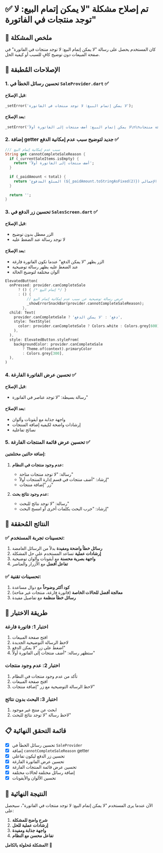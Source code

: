 # ✅ تم إصلاح مشكلة "لا يمكن إتمام البيع: لا توجد منتجات في الفاتورة"

## 🎯 ملخص المشكلة
كان المستخدم يحصل على رسالة "لا يمكن إتمام البيع: لا توجد منتجات في الفاتورة" في صفحة المبيعات دون توضيح كافٍ للسبب أو كيفية الحل.

## 🔧 الإصلاحات المُطبقة

### 1. تحسين رسائل الخطأ في `SaleProvider.dart` ✅

#### **قبل الإصلاح:**
```dart
_setError('لا يمكن إتمام البيع: لا توجد منتجات في الفاتورة');
```

#### **بعد الإصلاح:**
```dart
_setError('لا يمكن إتمام البيع: أضف منتجات إلى الفاتورة أولاً\n\nلإضافة منتجات:\n• استخدم قارئ الباركود أو اكتب كود المنتج\n• اختر المنتجات من القائمة المتاحة');
```

### 2. إضافة getter جديد لتوضيح سبب عدم إمكانية الدفع ✅

```dart
/// سبب عدم إمكانية إتمام البيع
String get cannotCompleteSaleReason {
  if (_currentSaleItems.isEmpty) {
    return 'أضف منتجات إلى الفاتورة أولاً';
  }
  
  if (_paidAmount < total) {
    return 'المبلغ المدفوع (${_paidAmount.toStringAsFixed(2)}) أقل من الإجمالي (${total.toStringAsFixed(2)})';
  }
  
  return '';
}
```

### 3. تحسين زر الدفع في `SalesScreen.dart` ✅

#### **قبل الإصلاح:**
- الزر معطل بدون توضيح
- لا توجد رسالة عند الضغط عليه

#### **بعد الإصلاح:**
- الزر يظهر "لا يمكن الدفع" عندما تكون الفاتورة فارغة
- عند الضغط عليه يظهر رسالة توضيحية
- ألوان مختلفة لتوضيح الحالة

```dart
ElevatedButton(
  onPressed: provider.canCompleteSale
      ? () { /* إتمام البيع */ }
      : () {
          // عرض رسالة توضيحية عن سبب عدم إمكانية إتمام البيع
          _showErrorSnackBar(provider.cannotCompleteSaleReason);
        },
  child: Text(
    provider.canCompleteSale ? 'دفع' : 'لا يمكن الدفع',
    style: TextStyle(
      color: provider.canCompleteSale ? Colors.white : Colors.grey[600],
    ),
  ),
  style: ElevatedButton.styleFrom(
    backgroundColor: provider.canCompleteSale 
        ? Theme.of(context).primaryColor 
        : Colors.grey[300],
  ),
)
```

### 4. تحسين عرض الفاتورة الفارغة ✅

#### **قبل الإصلاح:**
- رسالة بسيطة: "لا توجد عناصر في الفاتورة"

#### **بعد الإصلاح:**
- واجهة جذابة مع أيقونات وألوان
- إرشادات واضحة لكيفية إضافة المنتجات
- نصائح تفاعلية

### 5. تحسين عرض قائمة المنتجات الفارغة ✅

#### **إضافة حالتين مختلفتين:**

1. **عدم وجود منتجات في النظام:**
   - رسالة: "لا توجد منتجات متاحة"
   - إرشاد: "أضف منتجات في قسم إدارة المنتجات أولاً"
   - زر "إضافة منتجات"

2. **عدم وجود نتائج بحث:**
   - رسالة: "لا توجد نتائج للبحث"
   - إرشاد: "جرب البحث بكلمات أخرى أو امسح البحث"

## 🎯 النتائج المُحققة

### ✅ تحسينات تجربة المستخدم:
1. **رسائل خطأ واضحة ومفيدة** بدلاً من الرسائل الغامضة
2. **إرشادات عملية** تساعد المستخدم على حل المشكلة
3. **واجهة بصرية محسنة** مع أيقونات وألوان توضيحية
4. **تفاعل أفضل** مع الأزرار والعناصر

### ✅ تحسينات تقنية:
1. **كود أكثر وضوحاً** مع دوال مساعدة
2. **معالجة أفضل للحالات الخاصة** (فاتورة فارغة، منتجات غير متاحة)
3. **رسائل خطأ منظمة** مع تفاصيل مفيدة

## 🚀 طريقة الاختبار

### اختبار 1: فاتورة فارغة
1. افتح صفحة المبيعات
2. لاحظ الرسالة التوضيحية الجديدة
3. اضغط على زر "لا يمكن الدفع"
4. ستظهر رسالة: "أضف منتجات إلى الفاتورة أولاً"

### اختبار 2: عدم وجود منتجات
1. تأكد من عدم وجود منتجات في النظام
2. افتح صفحة المبيعات
3. لاحظ الرسالة التوضيحية مع زر "إضافة منتجات"

### اختبار 3: البحث بدون نتائج
1. ابحث عن منتج غير موجود
2. لاحظ رسالة "لا توجد نتائج للبحث"

## 📋 قائمة التحقق النهائية

- [x] تحسين رسائل الخطأ في `SaleProvider`
- [x] إضافة `cannotCompleteSaleReason` getter
- [x] تحسين زر الدفع ليكون تفاعلي
- [x] تحسين عرض الفاتورة الفارغة
- [x] تحسين عرض قائمة المنتجات الفارغة
- [x] إضافة رسائل مختلفة لحالات مختلفة
- [x] تحسين الألوان والأيقونات

## 🎉 النتيجة النهائية

الآن عندما يرى المستخدم "لا يمكن إتمام البيع: لا توجد منتجات في الفاتورة"، سيحصل على:

1. **شرح واضح للمشكلة**
2. **إرشادات عملية للحل**
3. **واجهة جذابة ومفيدة**
4. **تفاعل محسن مع النظام**

**المشكلة مُحلولة بالكامل! 🚀**
